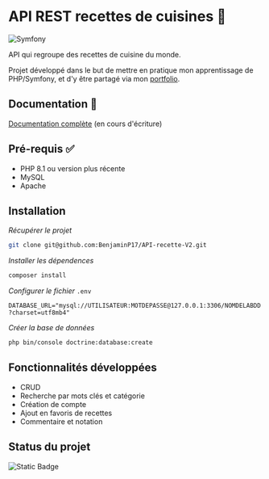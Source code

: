 # API REST recettes de cuisines :fork_and_knife:
![Symfony](https://img.shields.io/badge/symfony-%23000000.svg?style=for-the-badge&logo=symfony&logoColor=white)

API qui regroupe des recettes de cuisine du monde.

Projet développé dans le but de mettre en 
pratique mon apprentissage de PHP/Symfony, et d'y être partagé via mon [portfolio](https://www.benjaminpelissier.com).


## Documentation 📖

[Documentation complète](https://linktodocumentation) (en cours d'écriture)

## Pré-requis :white_check_mark:

- PHP 8.1 ou version plus récente 
- MySQL
- Apache

## Installation

_Récupérer le projet_

```sh
git clone git@github.com:BenjaminP17/API-recette-V2.git
```

_Installer les dépendences_ 

```sh
composer install
```

_Configurer le fichier_ `.env`

`DATABASE_URL="mysql://UTILISATEUR:MOTDEPASSE@127.0.0.1:3306/NOMDELABDD?charset=utf8mb4"`

_Créer la base de données_

```sh
php bin/console doctrine:database:create
```

## Fonctionnalités développées

- CRUD
- Recherche par mots clés et catégorie
- Création de compte
- Ajout en favoris de recettes
- Commentaire et notation

## Status du projet

![Static Badge](https://img.shields.io/badge/En%20cours-green)

